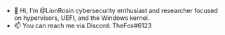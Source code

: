 - 👋 Hi, I’m @LionRosin cybersecurity enthusiast and researcher focused on hypervisors, UEFI, and the Windows kernel.
- 📫 You can reach me via Discord: TheFox#6123
